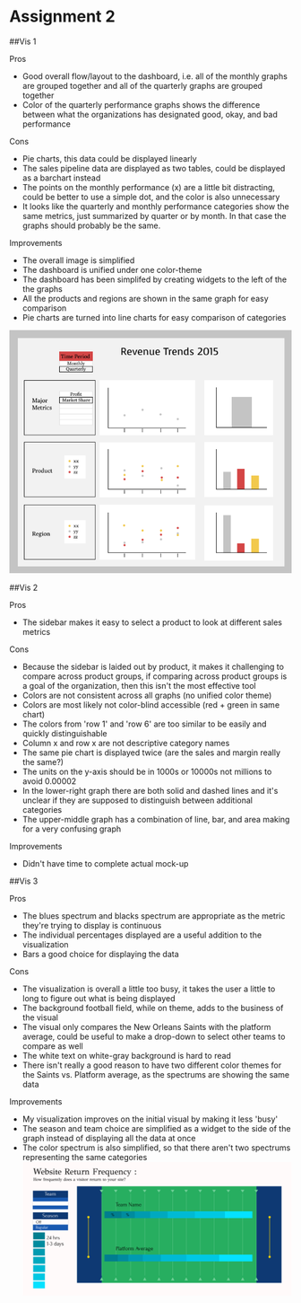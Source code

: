 # Assignment 2




##Vis 1

Pros

* Good overall flow/layout to the dashboard, i.e. all of the monthly graphs are grouped together and all of the quarterly graphs are grouped together
* Color of the quarterly performance graphs shows the difference between what the organizations has designated good, okay, and bad performance

Cons

* Pie charts, this data could be displayed linearly
* The sales pipeline data are displayed as two tables, could be displayed as a barchart instead
* The points on the monthly performance (x) are a little bit distracting, could be better to use a simple dot, and the color is also unnecessary
* It looks like the quarterly and monthly performance categories show the same metrics, just summarized by quarter or by month. In that case the graphs should probably be the same.

Improvements

* The overall image is simplified
* The dashboard is unified under one color-theme
* The dashboard has been simplifed by creating widgets to the left of the the graphs
* All the products and regions are shown in the same graph for easy comparison
* Pie charts are turned into line charts for easy comparison of categories

![Alt 1](https://github.com/jholmesMPR/d3-training/blob/master/src/materials/Week%202/Assignment/Alt%201%20-%202.png)

##Vis 2

Pros

* The sidebar makes it easy to select a product to look at different sales metrics 

Cons

* Because the sidebar is laided out by product, it makes it challenging to compare across product groups, if comparing across product groups is a goal of the organization, then this isn't the most effective tool
* Colors are not consistent across all graphs (no unified color theme)
* Colors are most likely not color-blind accessible (red + green in same chart)
* The colors from 'row 1' and 'row 6' are too similar to be easily and quickly distinguishable
* Column x and row x are not descriptive category names
* The same pie chart is displayed twice (are the sales and margin really the same?)
* The units on the y-axis should be in 1000s or 10000s not millions to avoid 0.00002
* In the lower-right graph there are both solid and dashed lines and it's unclear if they are supposed to distinguish between additional categories
* The upper-middle graph has a combination of line, bar, and area making for a very confusing graph

Improvements
* Didn't have time to complete actual mock-up

##Vis 3

Pros

* The blues spectrum and blacks spectrum are appropriate as the metric they're trying to display is continuous
* The individual percentages displayed are a useful addition to the visualization
* Bars a good choice for displaying the data

Cons

* The visualization is overall a little too busy, it takes the user a little to long to figure out what is being displayed
* The background football field, while on theme, adds to the business of the visual 
* The visual only compares the New Orleans Saints with the platform average, could be useful to make a drop-down to select other teams to compare as well
* The white text on white-gray background is hard to read 
* There isn't really a good reason to have two different color themes for the Saints vs. Platform average, as the spectrums are showing the same data

Improvements

* My visualization improves on the initial visual by making it less 'busy'
* The season and team choice are simplified as a widget to the side of the graph instead of displaying all the data at once
* The color spectrum is also simplified, so that there aren't two spectrums representing the same categories
![Alt 3](https://github.com/jholmesMPR/d3-training/blob/master/src/materials/Week%202/Assignment/Alt%203%20-%202.png)
